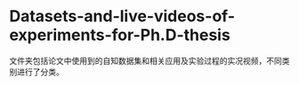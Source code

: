 # Datasets-and-live-videos-of-experiments-for-Ph.D-thesis

文件夹包括论文中使用到的自知数据集和相关应用及实验过程的实况视频，不同类别进行了分类。
